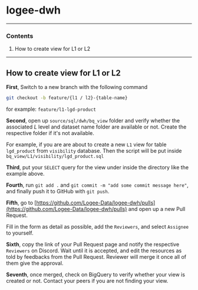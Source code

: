 # logee-dwh

---

### Contents

1. How to create view for L1 or L2

---

## How to create view for L1 or L2

**First**, Switch to a new branch with the following command
```bash
git checkout -b feature/{l1 / l2}-{table-name}
```
for example: `feature/l1-lgd-product`

**Second**, open up `source/sql/dwh/bq_view` folder and verify whether the associated _L_ level and dataset name folder are available or not. Create the respective folder if it's not available. 

For example, if you are are about to create a new `L1` view for table `lgd_product` from `visibility` database. Then the script will be put inside `bq_view/L1/visibility/lgd_product.sql`

**Third**, put your `SELECT` query for the view under inside the directory like the example above.

**Fourth**, run `git add .` and `git commit -m "add some commit message here"`, and finally push it to GitHub with `git push`.

**Fifth**, go to [https://github.com/Logee-Data/logee-dwh/pulls](https://github.com/Logee-Data/logee-dwh/pulls) and open up a new Pull Request. 

Fill in the form as detail as possible, add the `Reviewers`, and select `Assignee` to yourself.

**Sixth**, copy the link of your Pull Request page and notify the respective `Reviewers` on Discord. Wait until it is accepted, and edit the resources as told by feedbacks from the Pull Request. Reviewer will merge it once all of them give the approval.

**Seventh**, once merged, check on BigQuery to verify whether your view is created or not. Contact your peers if you are not finding your view.

